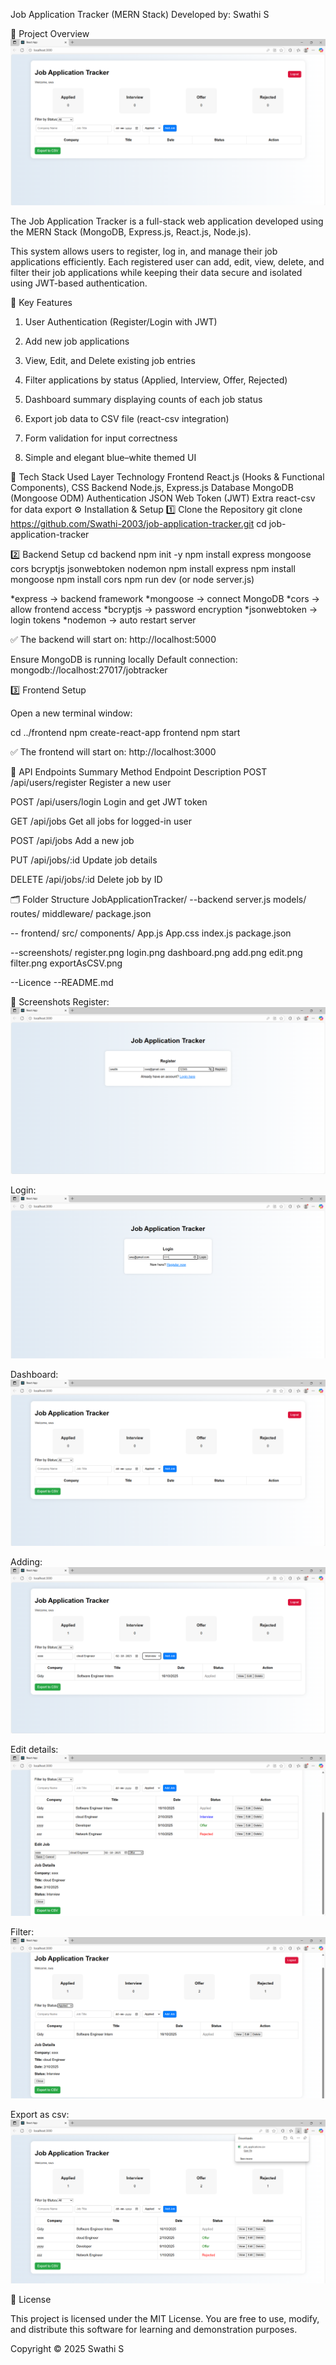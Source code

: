 Job Application Tracker (MERN Stack)
Developed by: Swathi S

📘 Project Overview
![Project Banner](screenshots/dashboard.png)

The Job Application Tracker is a full-stack web application developed using the MERN Stack (MongoDB, Express.js, React.js, Node.js).

This system allows users to register, log in, and manage their job applications efficiently.
Each registered user can add, edit, view, delete, and filter their job applications while keeping their data secure and isolated using JWT-based authentication.

🚀 Key Features

1. User Authentication (Register/Login with JWT)

2. Add new job applications

3. View, Edit, and Delete existing job entries

4. Filter applications by status (Applied, Interview, Offer, Rejected)

5. Dashboard summary displaying counts of each job status

6. Export job data to CSV file (react-csv integration)

7. Form validation for input correctness

8. Simple and elegant blue–white themed UI

🧱 Tech Stack Used
Layer	Technology
Frontend	React.js (Hooks & Functional Components), CSS
Backend	Node.js, Express.js
Database	MongoDB (Mongoose ODM)
Authentication	JSON Web Token (JWT)
Extra	react-csv for data export
⚙️ Installation & Setup
1️⃣ Clone the Repository
git clone  https://github.com/Swathi-2003/job-application-tracker.git
cd job-application-tracker

2️⃣ Backend Setup
cd backend 
npm init -y
npm install express mongoose cors bcryptjs jsonwebtoken nodemon
npm install express
npm install mongoose
npm install cors 
npm run dev (or node server.js)
  
*express → backend framework
*mongoose → connect MongoDB
*cors → allow frontend access
*bcryptjs → password encryption
*jsonwebtoken → login tokens
*nodemon → auto restart server  

✅ The backend will start on: http://localhost:5000

Ensure MongoDB is running locally
Default connection: mongodb://localhost:27017/jobtracker

3️⃣ Frontend Setup

Open a new terminal window:

cd ../frontend
npm create-react-app frontend
npm start


✅ The frontend will start on: http://localhost:3000

🔌 API Endpoints Summary
Method	Endpoint	         Description
POST	/api/users/register	 Register a new   user

POST	/api/users/login	 Login and get JWT token

GET	      /api/jobs	         Get all jobs for logged-in user

POST	/api/jobs	         Add a new job

PUT	/api/jobs/:id	      Update job details

DELETE	/api/jobs/:id   	Delete job by ID

🗂️ Folder Structure
JobApplicationTracker/
--backend
  server.js
  models/
  routes/
  middleware/
 package.json

-- frontend/
   src/
    components/
    App.js
    App.css
    index.js
    package.json

 --screenshots/
   register.png
   login.png
    dashboard.png
    add.png
    edit.png
   filter.png
   exportAsCSV.png

--Licence
--README.md


📸 Screenshots 
Register:
![Register](screenshots/register.png)

Login:
![Login](screenshots/login.png)

Dashboard:
![Dashboard](screenshots/dashboard.png)

Adding:
![Add](screenshots/add.png)

Edit details:
![Edit](screenshots/edit.png)
    
Filter:
![Filter](screenshots/filter.png)

Export as csv:
	![ExportAsCSV](screenshots/exportAsCSV.png)
	
🧾 License

This project is licensed under the MIT License.
You are free to use, modify, and distribute this software for learning and demonstration purposes.

Copyright © 2025 Swathi S
